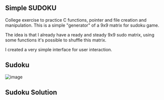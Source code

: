 ## Simple SUDOKU

College exercise to practice C functions, pointer and file creation and manipulation.
This is a simple "generator" of a 9x9 matrix for sudoku game.

The idea is that I already have a ready and steady 9x9 sudo matrix, using some functions it's possible to shuffle this matrix.

I created a very simple interface for user interaction.

## Sudoku
![image](https://cloud.githubusercontent.com/assets/4070127/5074510/44719386-6e72-11e4-8506-454710f91f33.png)

## Sudoku Solution
